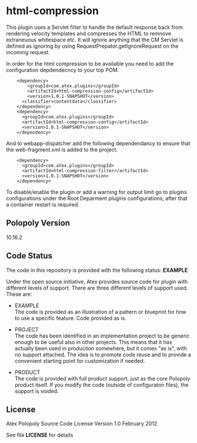 html-compression
================

This plugin uses a Servlet filter to handle the default response back from rendering velocity templates and compresses the HTML to remnove extraneuous whitespace etc.
It will ignore anything that the CM Servlet is defined as ignoring by using RequestPrepator.getIgnoreRequest on the incoming request.


In order for the html compression to be available you need to add the configuration depdendecncy to your top POM.
```
    <dependency>
        <groupId>com.atex.plugins</groupId>
        <artifactId>html-compression-config</artifactId>
        <version>1.0.1-SNAPSHOT</version>
      <classifier>contentdata</classifier>
    </dependency>
    <dependency>
      <groupId>com.atex.plugins</groupId>
      <artifactId>html-compression-config</artifactId>
      <version>1.0.1-SNAPSHOT</version>
    </dependency>
```

And to webapp-dispatcher add the following dependendancy to ensure that the web-fragment.xml is added to the project.

```
    <dependency>
      <groupId>com.atex.plugins</groupId>
      <artifactId>html-compression-filter</artifactId>
      <version>1.0.1-SNAPSHOT</version>
    </dependency>
```

To disable/enable the plugin or add a warning for output limit go to plugins configurations under the Root Deparment plugins configurations,
after that a container restart is required.

## Polopoly Version
10.16.2

## Code Status
The code in this repository is provided with the following status: **EXAMPLE**

Under the open source initiative, Atex provides source code for plugin with different levels of support. There are three different levels of support used. These are:

- EXAMPLE  
The code is provided as an illustration of a pattern or blueprint for how to use a specific feature. Code provided as is.

- PROJECT  
The code has been identified in an implementation project to be generic enough to be useful also in other projects. This means that it has actually been used in production somewhere, but it comes "as is", with no support attached. The idea is to promote code reuse and to provide a convenient starting point for customization if needed.

- PRODUCT  
The code is provided with full product support, just as the core Polopoly product itself.
If you modify the code (outside of configuraton files), the support is voided.


## License
Atex Polopoly Source Code License
Version 1.0 February 2012

See file **LICENSE** for details
